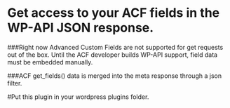 # Get access to your ACF fields in the WP-API JSON response.

###Right now Advanced Custom Fields are not supported for get requests out of the box. Until the ACF developer builds WP-API support, field data must be embedded manually.

###ACF get_fields() data is merged into the meta response through a json filter.

#Put this plugin in your wordpress plugins folder.
